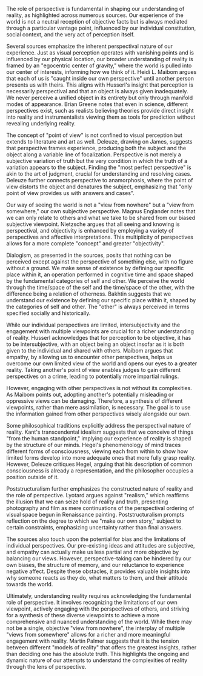 The role of perspective is fundamental in shaping our understanding of reality, as highlighted across numerous sources. Our experience of the world is not a neutral reception of objective facts but is always mediated through a particular vantage point, influenced by our individual constitution, social context, and the very act of perception itself.

Several sources emphasize the inherent perspectival nature of our experience. Just as visual perception operates with vanishing points and is influenced by our physical location, our broader understanding of reality is framed by an "egocentric center of gravity," where the world is pulled into our center of interests, informing how we think of it. Heidi L. Maibom argues that each of us is "caught inside our own perspective" until another person presents us with theirs. This aligns with Husserl's insight that perception is necessarily perspectival and that an object is always given inadequately. We never perceive a unified object in its entirety but only through manifold modes of appearance. Brian Greene notes that even in science, different perspectives exist, such as realists believing theories provide direct insight into reality and instrumentalists viewing them as tools for prediction without revealing underlying reality.

The concept of "point of view" is not confined to visual perception but extends to literature and art as well. Deleuze, drawing on James, suggests that perspective frames experience, producing both the subject and the object along a variable line of focalization. Perspective is not merely a subjective variation of truth but the very condition in which the truth of a variation appears to the subject. Finding the "most perfect perspective" is akin to the art of judgment, crucial for understanding and resolving cases. Deleuze further connects perspective to anamorphosis, where the point of view distorts the object and denatures the subject, emphasizing that "only point of view provides us with answers and cases".

Our way of seeing the world is not a "view from nowhere" but a "view from somewhere," our own subjective perspective. Magnus Englander notes that we can only relate to others and what we take to be shared from our biased subjective viewpoint. Nietzsche argues that all seeing and knowing is perspectival, and objectivity is enhanced by employing a variety of perspectives and affective interpretations. This multiplicity of perspectives allows for a more complete "concept" and greater "objectivity".

Dialogism, as presented in the sources, posits that nothing can be perceived except against the perspective of something else, with no figure without a ground. We make sense of existence by defining our specific place within it, an operation performed in cognitive time and space shaped by the fundamental categories of self and other. We perceive the world through the time/space of the self and the time/space of the other, with the difference being a relation of otherness. Bakhtin suggests that we understand our existence by defining our specific place within it, shaped by the categories of self and other. The "other" is always perceived in terms specified socially and historically.

While our individual perspectives are limited, intersubjectivity and the engagement with multiple viewpoints are crucial for a richer understanding of reality. Husserl acknowledges that for perception to be objective, it has to be intersubjective, with an object being an object insofar as it is both given to the individual and shared with others. Maibom argues that empathy, by allowing us to encounter other perspectives, helps us overcome our own limited view of the world and opens our eyes to a greater reality. Taking another's point of view enables judges to gain different perspectives on a crime, leading to potentially more impartial rulings.

However, engaging with other perspectives is not without its complexities. As Maibom points out, adopting another's potentially misleading or oppressive views can be damaging. Therefore, a synthesis of different viewpoints, rather than mere assimilation, is necessary. The goal is to use the information gained from other perspectives wisely alongside our own.

Some philosophical traditions explicitly address the perspectival nature of reality. Kant's transcendental idealism suggests that we conceive of things "from the human standpoint," implying our experience of reality is shaped by the structure of our minds. Hegel's phenomenology of mind traces different forms of consciousness, viewing each from within to show how limited forms develop into more adequate ones that more fully grasp reality. However, Deleuze critiques Hegel, arguing that his description of common consciousness is already a representation, and the philosopher occupies a position outside of it.

Poststructuralism further emphasizes the constructed nature of reality and the role of perspective. Lyotard argues against "realism," which reaffirms the illusion that we can seize hold of reality and truth, presenting photography and film as mere continuations of the perspectival ordering of visual space begun in Renaissance painting. Poststructuralism prompts reflection on the degree to which we "make our own story," subject to certain constraints, emphasizing uncertainty rather than final answers.

The sources also touch upon the potential for bias and the limitations of individual perspectives. Our pre-existing ideas and attitudes are subjective, and empathy can actually make us less partial and more objective by balancing our views. However, perspective-taking can be hindered by our own biases, the structure of memory, and our reluctance to experience negative affect. Despite these obstacles, it provides valuable insights into why someone reacts as they do, what matters to them, and their attitude towards the world.

Ultimately, understanding reality requires acknowledging the fundamental role of perspective. It involves recognizing the limitations of our own viewpoint, actively engaging with the perspectives of others, and striving for a synthesis of these diverse viewpoints to achieve a more comprehensive and nuanced understanding of the world. While there may not be a single, objective "view from nowhere", the interplay of multiple "views from somewhere" allows for a richer and more meaningful engagement with reality. Martin Palmer suggests that it is the tension between different "models of reality" that offers the greatest insights, rather than deciding one has the absolute truth. This highlights the ongoing and dynamic nature of our attempts to understand the complexities of reality through the lens of perspective.